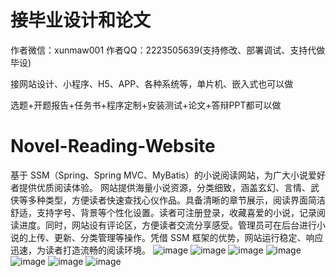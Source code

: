 # 接毕业设计和论文
作者微信：xunmaw001  作者QQ：2223505639(支持修改、部署调试、支持代做毕设)

接网站设计、小程序、H5、APP、各种系统等，单片机、嵌入式也可以做

选题+开题报告+任务书+程序定制+安装测试+论文+答辩PPT都可以做
# Novel-Reading-Website
基于 SSM（Spring、Spring MVC、MyBatis）的小说阅读网站，为广大小说爱好者提供优质阅读体验。  网站提供海量小说资源，分类细致，涵盖玄幻、言情、武侠等多种类型，方便读者快速查找心仪作品。具备清晰的章节展示，阅读界面简洁舒适，支持字号、背景等个性化设置。读者可注册登录，收藏喜爱的小说，记录阅读进度。同时，网站设有评论区，方便读者交流分享感受。管理员可在后台进行小说的上传、更新、分类管理等操作。凭借 SSM 框架的优势，网站运行稳定、响应迅速，为读者打造流畅的阅读环境。 
![image](https://github.com/user-attachments/assets/b0a63840-9d4e-4f85-84d4-895eef437a75)
![image](https://github.com/user-attachments/assets/2e163a90-e6b7-4747-b2f9-be98ac8e0021)
![image](https://github.com/user-attachments/assets/c451d57f-3dbe-46f7-8428-5fd0329b3492)
![image](https://github.com/user-attachments/assets/3d6fce62-5975-48f5-b259-5d66637fbbb7)
![image](https://github.com/user-attachments/assets/d2d898eb-b001-4fe5-875b-0e7871975b50)
![image](https://github.com/user-attachments/assets/c9657e8f-f7ae-4997-9415-68b8daa9f809)
![image](https://github.com/user-attachments/assets/b60587cd-a12a-4bd3-af6e-df27b20375e3)

